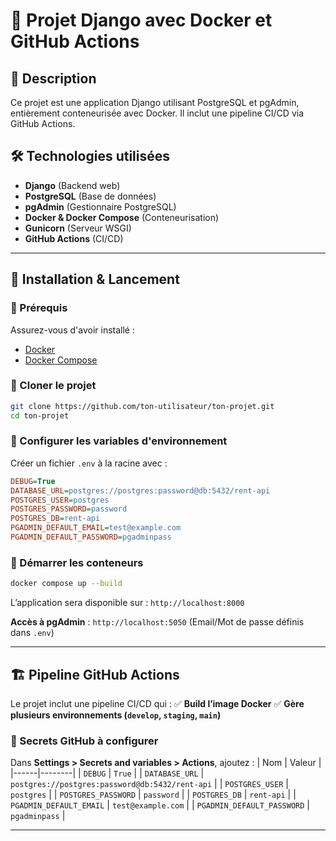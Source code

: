 # 🚀 Projet Django avec Docker et GitHub Actions

## 📌 Description
Ce projet est une application Django utilisant PostgreSQL et pgAdmin, entièrement conteneurisée avec Docker. Il inclut une pipeline CI/CD via GitHub Actions.

## 🛠️ Technologies utilisées
- **Django** (Backend web)
- **PostgreSQL** (Base de données)
- **pgAdmin** (Gestionnaire PostgreSQL)
- **Docker & Docker Compose** (Conteneurisation)
- **Gunicorn** (Serveur WSGI)
- **GitHub Actions** (CI/CD)

---

## 🚀 Installation & Lancement

### 🔹 Prérequis
Assurez-vous d'avoir installé :
- [Docker](https://www.docker.com/get-started)
- [Docker Compose](https://docs.docker.com/compose/install/)

### 🔹 Cloner le projet
```bash
git clone https://github.com/ton-utilisateur/ton-projet.git
cd ton-projet
```

### 🔹 Configurer les variables d'environnement
Créer un fichier `.env` à la racine avec :
```ini
DEBUG=True
DATABASE_URL=postgres://postgres:password@db:5432/rent-api
POSTGRES_USER=postgres
POSTGRES_PASSWORD=password
POSTGRES_DB=rent-api
PGADMIN_DEFAULT_EMAIL=test@example.com
PGADMIN_DEFAULT_PASSWORD=pgadminpass
```

### 🔹 Démarrer les conteneurs
```bash
docker compose up --build
```

L’application sera disponible sur : `http://localhost:8000`

**Accès à pgAdmin** : `http://localhost:5050` (Email/Mot de passe définis dans `.env`)

---

## 🏗️ Pipeline GitHub Actions
Le projet inclut une pipeline CI/CD qui :
✅ **Build l’image Docker**
✅ **Gère plusieurs environnements (`develop`, `staging`, `main`)**

### 🔹 Secrets GitHub à configurer
Dans **Settings > Secrets and variables > Actions**, ajoutez :
| Nom | Valeur |
|------|--------|
| `DEBUG` | `True` |
| `DATABASE_URL` | `postgres://postgres:password@db:5432/rent-api` |
| `POSTGRES_USER` | `postgres` |
| `POSTGRES_PASSWORD` | `password` |
| `POSTGRES_DB` | `rent-api` |
| `PGADMIN_DEFAULT_EMAIL` | `test@example.com` |
| `PGADMIN_DEFAULT_PASSWORD` | `pgadminpass` |

---
